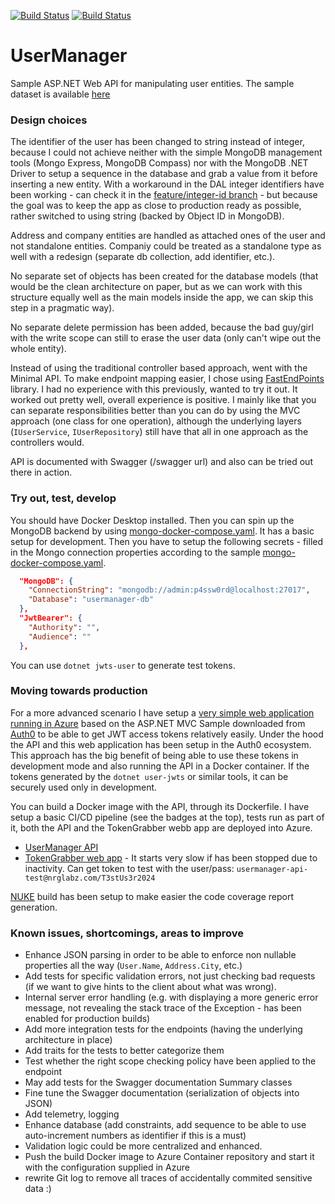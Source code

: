 [![Build Status](https://nrglabz.visualstudio.com/UserManager/_apis/build/status%2FUserManager%20API?branchName=main)](https://nrglabz.visualstudio.com/UserManager/_build/latest?definitionId=20&branchName=main)
[![Build Status](https://nrglabz.visualstudio.com/UserManager/_apis/build/status%2FTokenGrabber%20webapp?branchName=main)](https://nrglabz.visualstudio.com/UserManager/_build/latest?definitionId=21&branchName=main)

# UserManager

Sample ASP.NET Web API for manipulating user entities. The sample dataset is available [here](https://jsonplaceholder.typicode.com/users)

### Design choices

The identifier of the user has been changed to string instead of integer, because I could not achieve neither with the simple MongoDB management tools (Mongo Express, MongoDB Compass) nor with the MongoDB .NET Driver to setup a sequence in the database and grab a value from it before inserting a new entity. With a workaround in the DAL integer identifiers have been working - can check it in the [feature/integer-id branch](https://github.com/gabornemeth/UserManager/blob/feature/integer-id/UserManager/Mongo/MongoUserRepository.cs#L104-L121) - but because the goal was to keep the app as close to production ready as possible, rather switched to using string (backed by Object ID in MongoDB).

Address and company entities are handled as attached ones of the user and not standalone entities. Companiy could be treated as a standalone type as well with a redesign (separate db collection, add identifier, etc.).

No separate set of objects has been created for the database models (that would be the clean architecture on paper, but as we can work with this structure equally well as the main models inside the app, we can skip this step in a pragmatic way).

No separate delete permission has been added, because the bad guy/girl with the write scope can still to erase the user data (only can't wipe out the whole entity).

Instead of using the traditional controller based approach, went with the Minimal API. To make endpoint mapping easier, I chose using [FastEndPoints](https://fast-endpoints.com/) library. I had no experience with this previously, wanted to try it out. It worked out pretty well, overall experience is positive. I mainly like that you can separate responsibilities better than you can do by using the MVC approach (one class for one operation), although the underlying layers (`IUserService`, `IUserRepository`) still have that all in one approach as the controllers would.

API is documented with Swagger (/swagger url) and also can be tried out there in action.

### Try out, test, develop

You should have Docker Desktop installed. Then you can spin up the MongoDB backend by using [mongo-docker-compose.yaml](https://github.com/gabornemeth/UserManager/blob/main/mongo-docker-compose.yaml). It has a basic setup for development.
Then you have to setup the following secrets - filled in the Mongo connection properties according to the sample [mongo-docker-compose.yaml](https://github.com/gabornemeth/UserManager/blob/main/mongo-docker-compose.yaml).
```json
  "MongoDB": {
    "ConnectionString": "mongodb://admin:p4ssw0rd@localhost:27017",
    "Database": "usermanager-db"
  },
  "JwtBearer": {
    "Authority": "",
    "Audience": ""
  },
```
You can use `dotnet jwts-user` to generate test tokens.

### Moving towards production

For a more advanced scenario I have setup a  [very simple web application](https://github.com/gabornemeth/UserManager/tree/main/TokenGrabber) [running in Azure](https://tokengrabber.azurewebsites.net) based on the ASP.NET MVC Sample downloaded from [Auth0](https://www.auth0.com) to be able to get JWT access tokens relatively easily. Under the hood the API and this web application has been setup in the Auth0 ecosystem. This approach has the big benefit of being able to use these tokens in development mode and also running the API in a Docker container. If the tokens generated by the `dotnet user-jwts` or similar tools, it can be securely used only in development.

You can build a Docker image with the API, through its Dockerfile. I have setup a basic CI/CD pipeline (see the badges at the top), tests run as part of it, both the API and the TokenGrabber webb app are deployed into Azure.
- [UserManager API](https://usermanager.azurewebsites.net/swagger/)
- [TokenGrabber web app](https://tokengrabber.azurewebsites.net/) - It starts very slow if has been stopped due to inactivity. Can get token to test with the user/pass: `usermanager-api-test@nrglabz.com/T3stUs3r2024`

[NUKE](https://nuke.build/) build has been setup to make easier the code coverage report generation.

### Known issues, shortcomings, areas to improve
- Enhance JSON parsing in order to be able to enforce non nullable properties all the way (`User.Name`, `Address.City`, etc.)
- Add tests for specific validation errors, not just checking bad requests (if we want to give hints to the client about what was wrong).
- Internal server error handling (e.g. with displaying a more generic error message, not revealing the stack trace of the Exception - has been enabled for production builds)
- Add more integration tests for the endpoints (having the underlying architecture in place)
- Add traits for the tests to better categorize them
- Test whether the right scope checking policy have been applied to the endpoint
- May add tests for the Swagger documentation Summary classes
- Fine tune the Swagger documentation (serialization of objects into JSON)
- Add telemetry, logging
- Enhance database (add constraints, add sequence to be able to use auto-increment numbers as identifier if this is a must)
- Validation logic could be more centralized and enhanced.
- Push the build Docker image to Azure Container repository and start it with the configuration supplied in Azure
- rewrite Git log to remove all traces of accidentally commited sensitive data :)
